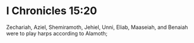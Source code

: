 # I Chronicles 15:20

Zechariah, Aziel, Shemiramoth, Jehiel, Unni, Eliab, Maaseiah, and Benaiah were to play harps according to Alamoth;
